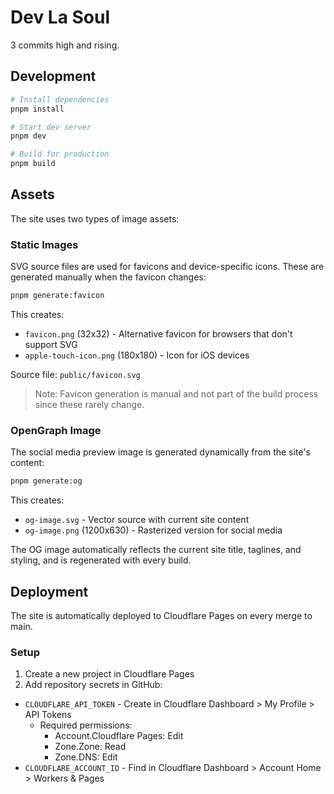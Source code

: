 # Dev La Soul

3 commits high and rising.

## Development

```sh
# Install dependencies
pnpm install

# Start dev server
pnpm dev

# Build for production
pnpm build
```

## Assets

The site uses two types of image assets:

### Static Images
SVG source files are used for favicons and device-specific icons. These are generated manually when the favicon changes:

```sh
pnpm generate:favicon
```

This creates:
- `favicon.png` (32x32) - Alternative favicon for browsers that don't support SVG
- `apple-touch-icon.png` (180x180) - Icon for iOS devices

Source file: `public/favicon.svg`

> Note: Favicon generation is manual and not part of the build process since these rarely change.

### OpenGraph Image
The social media preview image is generated dynamically from the site's content:

```sh
pnpm generate:og
```

This creates:
- `og-image.svg` - Vector source with current site content
- `og-image.png` (1200x630) - Rasterized version for social media

The OG image automatically reflects the current site title, taglines, and styling, and is regenerated with every build.

## Deployment

The site is automatically deployed to Cloudflare Pages on every merge to main.

### Setup

1. Create a new project in Cloudflare Pages
2. Add repository secrets in GitHub:
- `CLOUDFLARE_API_TOKEN` - Create in Cloudflare Dashboard > My Profile > API Tokens
   - Required permissions:
     - Account.Cloudflare Pages: Edit
     - Zone.Zone: Read
     - Zone.DNS: Edit
 - `CLOUDFLARE_ACCOUNT_ID` - Find in Cloudflare Dashboard > Account Home > Workers & Pages